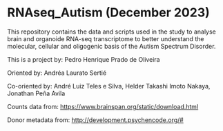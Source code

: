 # RNAseq_Autism (December 2023)

This repository contains the data and scripts used in the study to analyse brain and organoide RNA-seq transcriptome to better understand the molecular, cellular and oligogenic basis of the Autism Spectrum Disorder.

This is a project by: Pedro Henrique Prado de Oliveira

Oriented by: Andréa Laurato Sertié

Co-oriented by: André Luiz Teles e Silva, Helder Takashi Imoto Nakaya, Jonathan Peña Avila


Counts data from: https://www.brainspan.org/static/download.html

Donor metadata from: http://development.psychencode.org/#
